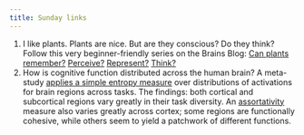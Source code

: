 ```yaml
---
title: Sunday links
---
```


1. I like plants. Plants are nice. But are they conscious? Do they think?
   Follow this very beginner-friendly series on the Brains Blog:
   [Can plants remember?][1] [Perceive?][2] [Represent?][3] [Think?][4]
2. How is cognitive function distributed across the human brain? A meta-study
   [applies a simple entropy measure][5] over distributions of activations for
   brain regions across tasks. The findings: both cortical and subcortical
   regions vary greatly in their task diversity. An [assortativity][6] measure
   also varies greatly across cortex; some regions are functionally cohesive,
   while others seem to yield a patchwork of different functions.

[1]: http://philosophyofbrains.com/2017/02/22/remembering-plants.aspx
[2]: http://philosophyofbrains.com/2017/02/21/perceiving-plants.aspx
[3]: http://philosophyofbrains.com/2017/02/23/representing-plants.aspx
[4]: http://philosophyofbrains.com/2017/02/19/do-plants-have-minds.aspx
[5]: https://www.ncbi.nlm.nih.gov/pmc/articles/PMC3756684/
[6]: https://en.wikipedia.org/wiki/Assortativity
